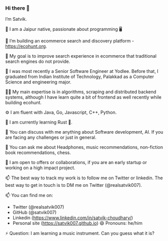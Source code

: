 ### Hi there 👋
I’m Satvik.

🏡 I am a Jaipur native, passionate about programming 🖥️

🔭 I’m building an ecommerce search and discovery platform - https://ecohunt.org.

🥅 My goal is to improve search experience in ecommerce that traditional search engines do not provide.

🏢 I was most recently a Senior Software Engineer at Yodlee. Before that, I graduated from Indian Institute of Technology, Palakkad as a Computer Science and engineering major.

👨‍💻 My main expertise is in algorithms, scraping and distributed backend systems, although I have learn quite a bit of frontend as well recently while building ecohunt.

⚙️ I am fluent with Java, Go, Javascript, C++, Python.

🌱 I am currently learning Rust 🦀.

💬 You can discuss with me anything about Software development, AI. If you are facing any challenges or just in general.

🙋 You can ask me about Headphones, music recommendations, non-fiction book recommendations, chess.

👯 I am open to offers or collaborations, if you are an early startup or working on a high impact project.

📫 The best way to track my work is to follow me on Twitter or linkedin. The best way to get in touch is to DM me on Twitter (@realsatvik007).

📫 You can find me on:

- Twitter (@realsatvik007)
- GitHub (@satvik007)
- Linkedin (https://www.linkedin.com/in/satvik-choudhary/)
- Personal site (https://satvik007.github.io)
😄 Pronouns: he/him

⚡ Question: I am learning a music instrument. Can you guess what it is?

